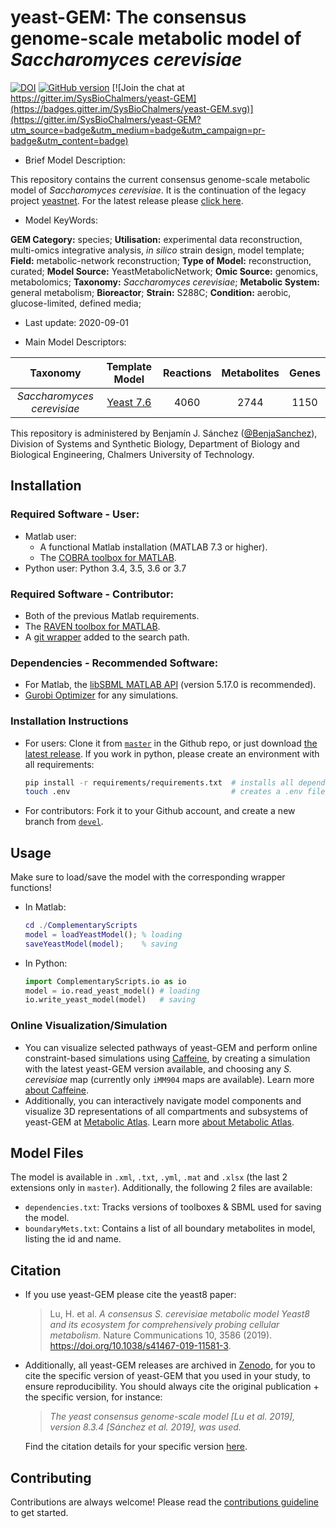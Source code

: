 # yeast-GEM: The consensus genome-scale metabolic model of _Saccharomyces cerevisiae_

[![DOI](https://zenodo.org/badge/52777598.svg)](https://zenodo.org/badge/latestdoi/52777598) [![GitHub version](https://badge.fury.io/gh/sysbiochalmers%2Fyeast-gem.svg)](https://badge.fury.io/gh/sysbiochalmers%2Fyeast-gem) [![Join the chat at https://gitter.im/SysBioChalmers/yeast-GEM](https://badges.gitter.im/SysBioChalmers/yeast-GEM.svg)](https://gitter.im/SysBioChalmers/yeast-GEM?utm_source=badge&utm_medium=badge&utm_campaign=pr-badge&utm_content=badge)

* Brief Model Description:

This repository contains the current consensus genome-scale metabolic model of _Saccharomyces cerevisiae_. It is the continuation of the legacy project [yeastnet](https://sourceforge.net/projects/yeast/). For the latest release please [click here](https://github.com/SysBioChalmers/yeast-GEM/releases).

* Model KeyWords:

**GEM Category:** species; **Utilisation:** experimental data reconstruction, multi-omics integrative analysis, _in silico_ strain design, model template; **Field:** metabolic-network reconstruction; **Type of Model:** reconstruction, curated; **Model Source:** YeastMetabolicNetwork; **Omic Source:** genomics, metabolomics; **Taxonomy:** _Saccharomyces cerevisiae_; **Metabolic System:** general metabolism; **Bioreactor**; **Strain:** S288C; **Condition:** aerobic, glucose-limited, defined media;

* Last update: 2020-09-01

* Main Model Descriptors:

|Taxonomy | Template Model | Reactions | Metabolites| Genes |
|:-------:|:--------------:|:---------:|:----------:|:-----:|
|_Saccharomyces cerevisiae_|[Yeast 7.6](https://sourceforge.net/projects/yeast/)|4060|2744|1150|

This repository is administered by Benjamín J. Sánchez ([@BenjaSanchez](https://github.com/benjasanchez)), Division of Systems and Synthetic Biology, Department of Biology and Biological Engineering, Chalmers University of Technology.

## Installation

### Required Software - User:

* Matlab user:
  * A functional Matlab installation (MATLAB 7.3 or higher).
  * The [COBRA toolbox for MATLAB](https://github.com/opencobra/cobratoolbox).
* Python user: Python 3.4, 3.5, 3.6 or 3.7

### Required Software - Contributor:

* Both of the previous Matlab requirements.
* The [RAVEN toolbox for MATLAB](https://github.com/SysBioChalmers/RAVEN).
* A [git wrapper](https://github.com/manur/MATLAB-git) added to the search path.

### Dependencies - Recommended Software:
* For Matlab, the [libSBML MATLAB API](https://sourceforge.net/projects/sbml/files/libsbml/MATLAB%20Interface/) (version 5.17.0 is recommended).
* [Gurobi Optimizer](http://www.gurobi.com/registration/download-reg) for any simulations.

### Installation Instructions
* For users: Clone it from [`master`](https://github.com/SysBioChalmers/yeast-GEM) in the Github repo, or just download [the latest release](https://github.com/SysBioChalmers/yeast-GEM/releases). If you work in python, please create an environment with all requirements:
  ```bash
  pip install -r requirements/requirements.txt  # installs all dependencies
  touch .env                                    # creates a .env file for locating the root
  ```
* For contributors: Fork it to your Github account, and create a new branch from [`devel`](https://github.com/SysBioChalmers/yeast-GEM/tree/devel).

## Usage

Make sure to load/save the model with the corresponding wrapper functions!
* In Matlab:
  ```matlab
  cd ./ComplementaryScripts
  model = loadYeastModel(); % loading
  saveYeastModel(model);    % saving
  ```
* In Python:
  ```python
  import ComplementaryScripts.io as io
  model = io.read_yeast_model() # loading
  io.write_yeast_model(model)   # saving
  ```

### Online Visualization/Simulation

* You can visualize selected pathways of yeast-GEM and perform online constraint-based simulations using [Caffeine](https://caffeine.dd-decaf.eu/interactive-map), by creating a simulation with the latest yeast-GEM version available, and choosing any _S. cerevisiae_ map (currently only `iMM904` maps are available). Learn more [about Caffeine](https://caffeine.dd-decaf.eu).
* Additionally, you can interactively navigate model components and visualize 3D representations of all compartments and subsystems of yeast-GEM at [Metabolic Atlas](https://metabolicatlas.org/explore?selected=Yeast-GEM). Learn more [about Metabolic Atlas](https://www.metabolicatlas.org/about).

## Model Files

The model is available in `.xml`, `.txt`, `.yml`, `.mat` and `.xlsx` (the last 2 extensions only in `master`). Additionally, the following 2 files are available:
* `dependencies.txt`: Tracks versions of toolboxes & SBML used for saving the model.
* `boundaryMets.txt`: Contains a list of all boundary metabolites in model, listing the id and name.

## Citation

* If you use yeast-GEM please cite the yeast8 paper:
  > Lu, H. et al. _A consensus S. cerevisiae metabolic model Yeast8 and its ecosystem for comprehensively probing cellular metabolism._ Nature Communications 10, 3586 (2019). https://doi.org/10.1038/s41467-019-11581-3.

* Additionally, all yeast-GEM releases are archived in [Zenodo](https://zenodo.org/badge/latestdoi/52777598), for you to cite the specific version of yeast-GEM that you used in your study, to ensure reproducibility. You should always cite the original publication + the specific version, for instance:
  > _The yeast consensus genome-scale model [Lu et al. 2019], version 8.3.4 [Sánchez et al. 2019], was used._

  Find the citation details for your specific version [here](https://zenodo.org/search?page=1&size=20&q=conceptrecid:%221494182%22&sort=-publication_date&all_versions=True).

## Contributing

Contributions are always welcome! Please read the [contributions guideline](https://github.com/SysBioChalmers/yeast-GEM/blob/master/.github/CONTRIBUTING.md) to get started.
